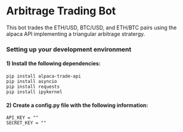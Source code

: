 # Arbitrage Trading Bot

This bot trades the ETH/USD, BTC/USD, and ETH/BTC pairs using the alpaca API implementing a triangular arbitrage stratergy. 

### Setting up your development environment
#### 1) Install the following dependencies:
    pip install alpaca-trade-api
    pip install asyncio
    pip install requests
    pip install ipykernel
#### 2) Create a config.py file with the following information:
    API_KEY = ""
    SECRET_KEY = ""
   
